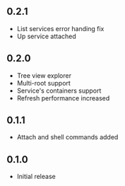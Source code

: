 ## 0.2.1

- List services error handing fix
- Up service attached

## 0.2.0

- Tree view explorer
- Multi-root support
- Service's containers support
- Refresh performance increased

## 0.1.1

- Attach and shell commands added

## 0.1.0
- Initial release